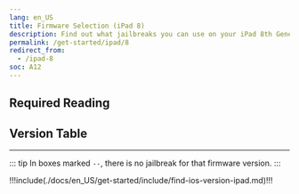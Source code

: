 ```yaml
---
lang: en_US
title: Firmware Selection (iPad 8)
description: Find out what jailbreaks you can use on your iPad 8th Generation
permalink: /get-started/ipad/8
redirect_from:
  - /ipad-8
soc: A12
---
```


## Required Reading

<readingTable deviceOS="iPadOS" minVer="14.0" maxVer="14.3"/>

## Version Table

<versionTable soc="12" minVer="14"/>

---

::: tip
In boxes marked `--`, there is no jailbreak for that firmware version.
:::

!!!include(./docs/en_US/get-started/include/find-ios-version-ipad.md)!!!
